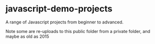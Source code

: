 # javascript-demo-projects
A range of Javascript projects from beginner to advanced.

Note some are re-uploads to this public folder from a private folder, and maybe as old as 2015
